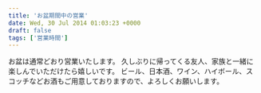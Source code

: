 ```yaml
---
title: 'お盆期間中の営業'
date: Wed, 30 Jul 2014 01:03:23 +0000
draft: false
tags: ['営業時間']
---
```


お盆は通常どおり営業いたします。 久しぶりに帰ってくる友人、家族と一緒に楽しんでいただけたら嬉しいです。 ビール、日本酒、ワイン、ハイボール、スコッチなどお酒もご用意しておりますので、よろしくお願いします。